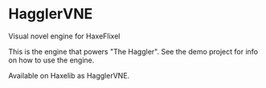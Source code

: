# HagglerVNE
Visual novel engine for HaxeFlixel

This is the engine that powers "The Haggler". See the demo project for info on how to use the engine.

Available on Haxelib as HagglerVNE.
